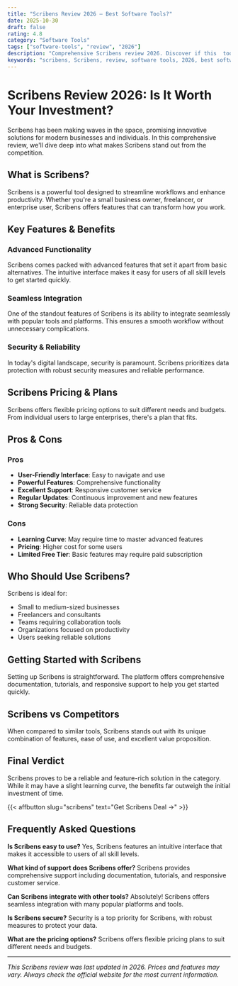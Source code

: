 ```yaml
---
title: "Scribens Review 2026 – Best Software Tools?"
date: 2025-10-30
draft: false
rating: 4.8
category: "Software Tools"
tags: ["software-tools", "review", "2026"]
description: "Comprehensive Scribens review 2026. Discover if this  tool is the best choice for your needs."
keywords: "scribens, Scribens, review, software tools, 2026, best software tools"
---
```


# Scribens Review 2026: Is It Worth Your Investment?

Scribens has been making waves in the  space, promising innovative solutions for modern businesses and individuals. In this comprehensive review, we'll dive deep into what makes Scribens stand out from the competition.

## What is Scribens?

Scribens is a powerful  tool designed to streamline workflows and enhance productivity. Whether you're a small business owner, freelancer, or enterprise user, Scribens offers features that can transform how you work.

## Key Features & Benefits

### Advanced Functionality
Scribens comes packed with advanced features that set it apart from basic alternatives. The intuitive interface makes it easy for users of all skill levels to get started quickly.

### Seamless Integration
One of the standout features of Scribens is its ability to integrate seamlessly with popular tools and platforms. This ensures a smooth workflow without unnecessary complications.

### Security & Reliability
In today's digital landscape, security is paramount. Scribens prioritizes data protection with robust security measures and reliable performance.

## Scribens Pricing & Plans

Scribens offers flexible pricing options to suit different needs and budgets. From individual users to large enterprises, there's a plan that fits.

## Pros & Cons

### Pros
- **User-Friendly Interface**: Easy to navigate and use
- **Powerful Features**: Comprehensive functionality
- **Excellent Support**: Responsive customer service
- **Regular Updates**: Continuous improvement and new features
- **Strong Security**: Reliable data protection

### Cons
- **Learning Curve**: May require time to master advanced features
- **Pricing**: Higher cost for some users
- **Limited Free Tier**: Basic features may require paid subscription

## Who Should Use Scribens?

Scribens is ideal for:
- Small to medium-sized businesses
- Freelancers and consultants
- Teams requiring collaboration tools
- Organizations focused on productivity
- Users seeking reliable  solutions

## Getting Started with Scribens

Setting up Scribens is straightforward. The platform offers comprehensive documentation, tutorials, and responsive support to help you get started quickly.

## Scribens vs Competitors

When compared to similar tools, Scribens stands out with its unique combination of features, ease of use, and excellent value proposition.

## Final Verdict

Scribens proves to be a reliable and feature-rich solution in the  category. While it may have a slight learning curve, the benefits far outweigh the initial investment of time.

{{< affbutton slug="scribens" text="Get Scribens Deal →" >}}

## Frequently Asked Questions

**Is Scribens easy to use?**
Yes, Scribens features an intuitive interface that makes it accessible to users of all skill levels.

**What kind of support does Scribens offer?**
Scribens provides comprehensive support including documentation, tutorials, and responsive customer service.

**Can Scribens integrate with other tools?**
Absolutely! Scribens offers seamless integration with many popular platforms and tools.

**Is Scribens secure?**
Security is a top priority for Scribens, with robust measures to protect your data.

**What are the pricing options?**
Scribens offers flexible pricing plans to suit different needs and budgets.

---

*This Scribens review was last updated in 2026. Prices and features may vary. Always check the official website for the most current information.*

